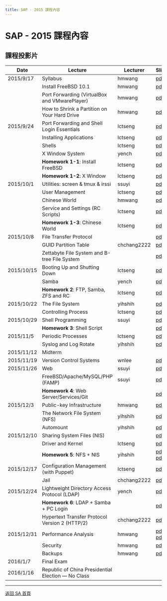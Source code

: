 ```yaml
---
title: SAP - 2015 課程內容
---
```


# SAP - 2015 課程內容

## 課程投影片

| Date       | Lecture                                            | Lecturer    | Slides                                                                      |
| ---------- | -------------------------------------------------- | ----------- | --------------------------------------------------------------------------- |
| 2015/9/17  | Syllabus                                           | hmwang      | [pdf](/sa/2015/104SA%20syllabus.pdf)                                          |
|            | Install FreeBSD 10.1                               | hmwang      | [pdf](/sa/2015/Install_FreeBSD10.1.pdf)                                       |
|            | Port Forwarding (VirtualBox and VMwarePlayer)      | hmwang      | [pdf](/sa/2015/Port_Forwarding_VirtualBox_VMwarePlayer.pdf)                   |
|            | How to Shrink a Partition on Your Hard Drive       | hmwang      | [pdf](/sa/2015/How_to_Shrink_a_Partition_on_Your_Hard_Drive.pdf)              |
| 2015/9/24  | Port Forwarding and Shell Login Essentials         | lctseng     | [pdf](/sa/2015/Port%20Forwarding%20and%20Shell%20Login%20Essentials.pdf)      |
|            | Installing Applications                            | lctseng     | [pdf](/sa/2015/Installing_Applications.pdf)                                   |
|            | Shells                                             | lctseng     | [pdf](/sa/2015/Shells.pdf)                                                    |
|            | X Window System                                    | yench       | [pdf](/sa/2015/X_Window_System.pdf)                                           |
|            | **Homework 1-1**: Install FreeBSD                  | lctseng     | [pdf](/sa/2015/Hw1-1_spec.pdf)                                                |
|            | **Homework 1-2**: X Window                         | lctseng     | [pdf](/sa/2015/Hw1-2_spec.pdf)                                                |
| 2015/10/1  | Utilities: screen & tmux & irssi                   | ssuyi       | [pdf](/sa/2015/IRC_tmux_screen.pdf)                                           |
|            | User Management                                    | lctseng     | [pdf](/sa/2015/User_Management.pdf)                                           |
|            | Chinese World                                      | hmwang      | [pdf](/sa/2015/Chinese_World_2015.pdf)                                        |
|            | Service and Settings (RC Scripts)                  | lctseng     | [pdf](<slides/Service_and_Settings(RC_Scripts).pdf>)                        |
|            | **Homework 1-3**: Chinese World                    | lctseng     | [pdf](/sa/2015/Hw1-3_spec.pdf)                                                |
| 2015/10/8  | File Transfer Protocol                             |             | [pdf](/sa/2015/FTP.pdf)                                                       |
|            | GUID Partition Table                               | chchang2222 | [pdf](/sa/2015/GPT.pdf)                                                       |
|            | Zettabyte File System and B-tree File System       |             | [pdf](/sa/2015/ZFS.pdf)                                                       |
| 2015/10/15 | Booting Up and Shutting Down                       | lctseng     | [pdf](/sa/2015/Boot_ShutDown.pdf)                                             |
|            | Samba                                              | yench       | [pdf](/sa/2015/Samba.pdf)                                                     |
|            | **Homework 2**: FTP, Samba, ZFS and RC             | lctseng     | [pdf](/sa/2015/Hw2_spec.pdf)                                                  |
| 2015/10/22 | The File System                                    | yihshih     | [pdf](/sa/2015/FileSystem.pdf)                                                |
|            | Controlling Process                                | lctseng     | [pdf](/sa/2015/Controlling_Process.pdf)                                       |
| 2015/10/29 | Shell Programming                                  | ssuyi       | [pdf](/sa/2015/ShellProgramming.pdf)                                          |
|            | **Homework 3**: Shell Script                       |             | [pdf](/sa/2015/Hwk3.pdf)                                                      |
| 2015/11/5  | Periodic Processes                                 | lctseng     | [pdf](/sa/2015/Periodic_Processes.pdf)                                        |
|            | Syslog and Log Rotate                              | yihshih     | [pdf](/sa/2015/Syslog_and_LogRotate.pdf)                                      |
| 2015/11/12 | Midterm                                            |             |                                                                             |
| 2015/11/19 | Version Control Systems                            | wnlee       | [pdf](/sa/2015/VCS.pdf)                                                       |
| 2015/11/26 | Web                                                | ssuyi       | [pdf](/sa/2015/Web.pdf)                                                       |
|            | FreeBSD/Apache/MySQL/PHP (FAMP)                    | ssuyi       | [pdf](/sa/2015/FAMP.pdf)                                                      |
|            | **Homework 4**: Web Server/Services/Git            |             | [pdf](/sa/2015/hwk4.pdf)                                                      |
| 2015/12/3  | Public-key Infrastructure                          | hmwang      | [pdf](/sa/2015/PKI.pdf)                                                       |
|            | The Network File System (NFS)                      | yihshih     | [pdf](/sa/2015/NFS.pdf)                                                       |
|            | Automount                                          | yihshih     | [pdf](/sa/2015/Automount.pdf)                                                 |
| 2015/12/10 | Sharing System Files (NIS)                         |             | [pdf](/sa/2015/NIS.pdf)                                                       |
|            | Driver and Kernel                                  | lctseng     | [pdf](/sa/2015/Driver_and_Kernel.pdf)                                         |
|            | **Homework 5**: NFS + NIS                          | yihshih     | [pdf](/sa/2015/SA_HW5.pdf) <br> [pdf](/sa/2015/hw5_details.pdf)                 |
| 2015/12/17 | Configuration Management (with Puppet)             | lctseng     | [pdf](/sa/2015/Configuration%20Management.pdf)                                |
|            | Jail                                               | chchang2222 | [pdf](/sa/2015/Jail.pdf)                                                      |
| 2015/12/24 | Lightweight Directory Access Protocol (LDAP)       | yench       | [pdf](/sa/2015/LDAP.pdf)                                                      |
|            | **Homework 6**: LDAP + Samba + PC Login            |             | [pdf](/sa/2015/HW6.pdf)                                                       |
|            | Hypertext Transfer Protocol Version 2 (HTTP/2)     | chchang2222 | [pdf](/sa/2015/http2.pdf)                                                     |
| 2015/12/31 | Performance Analysis                               | hmwang      | [pdf](/sa/2015/Performance.pdf) <br> [pdf](/sa/2015/Help_my_system_is_slow.pdf) |
|            | Security                                           | hmwang      | [pdf](/sa/2015/Security.pdf)                                                  |
|            | Backups                                            | hmwang      | [pdf](/sa/2015/Backups.pdf)                                                   |
| 2016/1/7   | Final Exam                                         |             |                                                                             |
| 2016/1/16  | Republic of China Presidential Election — No Class |             |                                                                             |

---

[返回 SA 首頁](/sa/)
